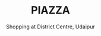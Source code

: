 ---
title: PIAZZA
subtitle: Shopping at District Centre, Udaipur
thumbnail: piazza.jpg
project-date: Thesis Project’16
description: Shopping at District Centre, Udaipur

---